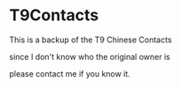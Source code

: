 T9Contacts
==========
This is a backup of the T9 Chinese Contacts

since I don't know who the original owner is 

please contact me if you know it.
